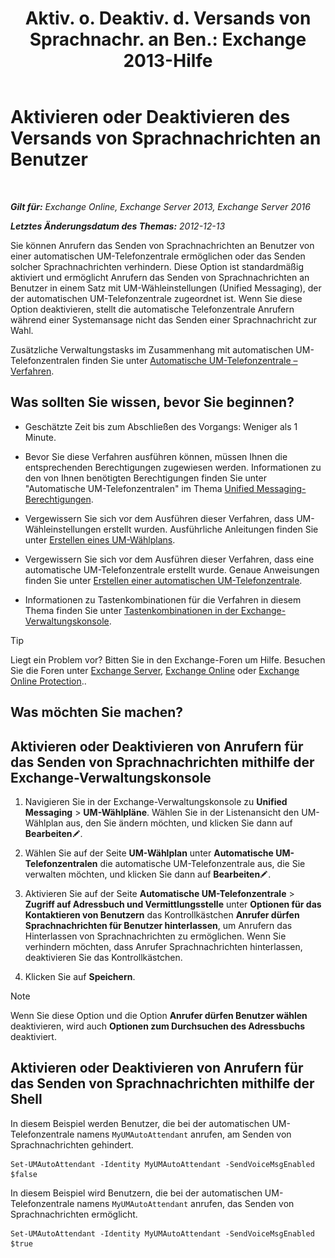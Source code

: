 ﻿---
title: 'Aktiv. o. Deaktiv. d. Versands von Sprachnachr. an Ben.: Exchange 2013-Hilfe'
TOCTitle: Aktivieren oder Deaktivieren des Versands von Sprachnachrichten an Benutzer
ms:assetid: faa300d8-2534-40db-8ef9-428be8bb7934
ms:mtpsurl: https://technet.microsoft.com/de-de/library/Dd351277(v=EXCHG.150)
ms:contentKeyID: 52062799
ms.date: 05/23/2018
mtps_version: v=EXCHG.150
ms.translationtype: MT
---

# Aktivieren oder Deaktivieren des Versands von Sprachnachrichten an Benutzer

 

_**Gilt für:** Exchange Online, Exchange Server 2013, Exchange Server 2016_

_**Letztes Änderungsdatum des Themas:** 2012-12-13_

Sie können Anrufern das Senden von Sprachnachrichten an Benutzer von einer automatischen UM-Telefonzentrale ermöglichen oder das Senden solcher Sprachnachrichten verhindern. Diese Option ist standardmäßig aktiviert und ermöglicht Anrufern das Senden von Sprachnachrichten an Benutzer in einem Satz mit UM-Wähleinstellungen (Unified Messaging), der der automatischen UM-Telefonzentrale zugeordnet ist. Wenn Sie diese Option deaktivieren, stellt die automatische Telefonzentrale Anrufern während einer Systemansage nicht das Senden einer Sprachnachricht zur Wahl.

Zusätzliche Verwaltungstasks im Zusammenhang mit automatischen UM-Telefonzentralen finden Sie unter [Automatische UM-Telefonzentrale – Verfahren](https://technet.microsoft.com/de-de/library/JJ822155(v=EXCHG.150)).

## Was sollten Sie wissen, bevor Sie beginnen?

  - Geschätzte Zeit bis zum Abschließen des Vorgangs: Weniger als 1 Minute.

  - Bevor Sie diese Verfahren ausführen können, müssen Ihnen die entsprechenden Berechtigungen zugewiesen werden. Informationen zu den von Ihnen benötigten Berechtigungen finden Sie unter "Automatische UM-Telefonzentralen" im Thema [Unified Messaging-Berechtigungen](unified-messaging-permissions-exchange-2013-help.md).

  - Vergewissern Sie sich vor dem Ausführen dieser Verfahren, dass UM-Wähleinstellungen erstellt wurden. Ausführliche Anleitungen finden Sie unter [Erstellen eines UM-Wählplans](https://technet.microsoft.com/de-de/library/Bb123819(v=EXCHG.150)).

  - Vergewissern Sie sich vor dem Ausführen dieser Verfahren, dass eine automatische UM-Telefonzentrale erstellt wurde. Genaue Anweisungen finden Sie unter [Erstellen einer automatischen UM-Telefonzentrale](https://technet.microsoft.com/de-de/library/Aa998875(v=EXCHG.150)).

  - Informationen zu Tastenkombinationen für die Verfahren in diesem Thema finden Sie unter [Tastenkombinationen in der Exchange-Verwaltungskonsole](keyboard-shortcuts-in-the-exchange-admin-center-exchange-online-protection-help.md).


> [!TIP]
> Liegt ein Problem vor? Bitten Sie in den Exchange-Foren um Hilfe. Besuchen Sie die Foren unter <A href="https://go.microsoft.com/fwlink/p/?linkid=60612">Exchange Server</A>, <A href="https://go.microsoft.com/fwlink/p/?linkid=267542">Exchange Online</A> oder <A href="https://go.microsoft.com/fwlink/p/?linkid=285351">Exchange Online Protection</A>..



## Was möchten Sie machen?

## Aktivieren oder Deaktivieren von Anrufern für das Senden von Sprachnachrichten mithilfe der Exchange-Verwaltungskonsole

1.  Navigieren Sie in der Exchange-Verwaltungskonsole zu **Unified Messaging** \> **UM-Wählpläne**. Wählen Sie in der Listenansicht den UM-Wählplan aus, den Sie ändern möchten, und klicken Sie dann auf **Bearbeiten**![Bearbeitungssymbol](images/Bb124582.6f53ccb2-1f13-4c02-bea0-30690e6ea71d(EXCHG.150).gif "Bearbeitungssymbol").

2.  Wählen Sie auf der Seite **UM-Wählplan** unter **Automatische UM-Telefonzentralen** die automatische UM-Telefonzentrale aus, die Sie verwalten möchten, und klicken Sie dann auf **Bearbeiten**![Bearbeitungssymbol](images/Bb124582.6f53ccb2-1f13-4c02-bea0-30690e6ea71d(EXCHG.150).gif "Bearbeitungssymbol").

3.  Aktivieren Sie auf der Seite **Automatische UM-Telefonzentrale** \> **Zugriff auf Adressbuch und Vermittlungsstelle** unter **Optionen für das Kontaktieren von Benutzern** das Kontrollkästchen **Anrufer dürfen Sprachnachrichten für Benutzer hinterlassen**, um Anrufern das Hinterlassen von Sprachnachrichten zu ermöglichen. Wenn Sie verhindern möchten, dass Anrufer Sprachnachrichten hinterlassen, deaktivieren Sie das Kontrollkästchen.

4.  Klicken Sie auf **Speichern**.


> [!NOTE]
> Wenn Sie diese Option und die Option <STRONG>Anrufer dürfen Benutzer wählen</STRONG> deaktivieren, wird auch <STRONG>Optionen zum Durchsuchen des Adressbuchs</STRONG> deaktiviert.



## Aktivieren oder Deaktivieren von Anrufern für das Senden von Sprachnachrichten mithilfe der Shell

In diesem Beispiel werden Benutzer, die bei der automatischen UM-Telefonzentrale namens `MyUMAutoAttendant` anrufen, am Senden von Sprachnachrichten gehindert.

    Set-UMAutoAttendant -Identity MyUMAutoAttendant -SendVoiceMsgEnabled $false

In diesem Beispiel wird Benutzern, die bei der automatischen UM-Telefonzentrale namens `MyUMAutoAttendant` anrufen, das Senden von Sprachnachrichten ermöglicht.

    Set-UMAutoAttendant -Identity MyUMAutoAttendant -SendVoiceMsgEnabled $true

